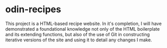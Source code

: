 # odin-recipes
This project is a HTML-based recipe website. In it's completion, I will have demonstrated a foundational knowledge not only of the HTML boilerplate and its extending functions, but also of the use of Git in constructing iterative versions of the site and using it to detail any changes I make.